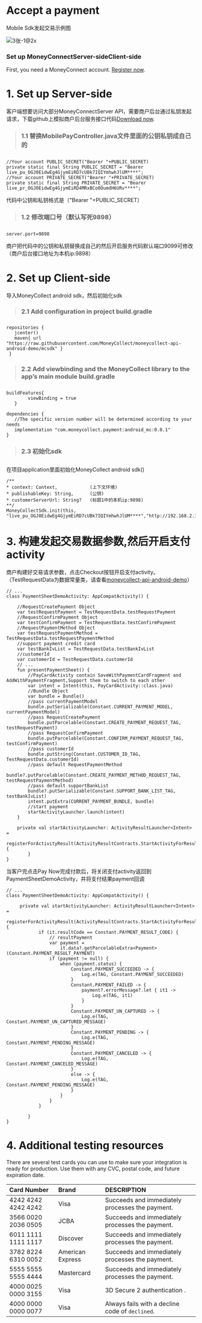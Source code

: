 # Accept a payment

Mobile Sdk发起交易示例图

![3张-1@2x](https://user-images.githubusercontent.com/92731686/141933450-8daa8efa-1648-4410-b0bf-97d6735d9da5.png)

### Set up MoneyConnectServer-sideClient-side

First, you need a MoneyConnect account. [Register now](https://portal.moneycollect.com/registerr).

**<h1>1. Set up Server-side</h1>**
客户端想要访问大部分MoneyConnectServer API，需要商户后台通过私钥发起请求，下载github上模拟商户后台服务接口代码[Download now](https://github.com/MoneyCollect/moneycollect-api-android-demo/tree/mcappserver).


> **<h3> 1.1 替换MobilePayController.java文件里面的公钥私钥成自己的<h3>**
```
//Your account PUBLIC_SECRET("Bearer "+PUBLIC_SECRET)
private static final String PUBLIC_SECRET = "Bearer live_pu_OGJ0EidwEg4GjymEiRD7cUBk7IQIYmhwhJlUM****";
//Your account PRIVATE_SECRET("Bearer "+PRIVATE_SECRET)
private static final String PRIVATE_SECRET = "Bearer live_pr_OGJ0EidwEg4GjymEiRD4MRxBCo0OumdH6URv****";
```
代码中公钥和私钥格式是（"Bearer "+PUBLIC_SECRET）

> **<h3> 1.2 修改端口号（默认写死9898）<h3>**
```
server.port=9898
```
商户把代码中的公钥和私钥替换成自己的然后开启服务代码默认端口9099可修改 （商户后台接口地址为本机ip:9898）

**<h1>2. Set up Client-side</h1>**

导入MoneyCollect android sdk，然后初始化sdk
> **<h3> 2.1 Add configuration in project build.gradle<h3>**
 ```
 repositories {
    jcenter()
    maven{ url "https://raw.githubusercontent.com/MoneyCollect/moneycollect-api-android-demo/mcsdk" }
  }
```
> **<h3> 2.2 Add viewbinding and the MoneyCollect library to the app’s main module build.gradle<h3>**

 ```
 buildFeatures{
         viewBinding = true
    }
 ```
 
 ```
 dependencies {
    //The specific version number will be determined according to your needs
    implementation "com.moneycollect.payment:android_mc:0.0.1"
 }
 ```

> **<h3> 2.3 初始化sdk<h3>**

在项目application里面初始化MoneyCollect android sdk()


```
/**
* context: Context,            (上下文环境)
* publishableKey: String,      (公钥)
* customerServerUrl: String?   (标题1中的本机ip:9898)
**/
MoneyCollectSdk.init(this, "live_pu_OGJ0EidwEg4GjymEiRD7cUBk7IQIYmhwhJlUM****","http://192.168.2.100:9898/")

 ```

**<h1>3. 构建发起交易数据参数,然后开启支付activity</h1>**
商户构建好交易请求参数，点击Checkout按钮开启支付activity。（TestRequestData为数据常量类，请查看[moneycollect-api-android-demo](https://github.com/MoneyCollect/moneycollect-api-android-demo)）

```
// ...
class PaymentSheetDemoActivity: AppCompatActivity() {

    //RequestCreatePayment Object
    var testRequestPayment = TestRequestData.testRequestPayment
    //RequestConfirmPayment Object
    var testConfirmPayment = TestRequestData.testConfirmPayment
    //RequestPaymentMethod Object
    var testRequestPaymentMethod = TestRequestData.testRequestPaymentMethod
    //support payment credit card
    var testBankIvList = TestRequestData.testBankIvList
    //customerId
    var customerId = TestRequestData.customerId
    // ...
    fun presentPaymentSheet() {
        //PayCardActivity contain SaveWithPaymentCardFragment and AddWithPaymentFragment,Support them to switch to each other
        var intent = Intent(this, PayCardActivity::class.java)
        //Bundle Object
        var bundle = Bundle()
        //pass currentPaymentModel
        bundle.putSerializable(Constant.CURRENT_PAYMENT_MODEL, currentPaymentModel)
        //pass RequestCreatePayment
        bundle.putParcelable(Constant.CREATE_PAYMENT_REQUEST_TAG, testRequestPayment)
        //pass RequestConfirmPayment
        bundle.putParcelable(Constant.CONFIRM_PAYMENT_REQUEST_TAG, testConfirmPayment)
        //pass customerId
        bundle.putString(Constant.CUSTOMER_ID_TAG, TestRequestData.customerId)
        //pass default RequestPaymentMethod
        bundle?.putParcelable(Constant.CREATE_PAYMENT_METHOD_REQUEST_TAG, testRequestPaymentMethod)
        //pass default supportBankList
        bundle?.putSerializable(Constant.SUPPORT_BANK_LIST_TAG, testBankIvList)
        intent.putExtra(CURRENT_PAYMENT_BUNDLE, bundle)
        //start payment
        startActivityLauncher.launch(intent)
    }

    private val startActivityLauncher: ActivityResultLauncher<Intent> =
        registerForActivityResult(ActivityResultContracts.StartActivityForResult()) {
        }
}
```


当客户完点击Pay Now完成付款后，将关闭支付activity返回到PaymentSheetDemoActivity，并将支付结果payment回调
```
// ...
class PaymentSheetDemoActivity: AppCompatActivity() {

     private val startActivityLauncher: ActivityResultLauncher<Intent> =
        registerForActivityResult(ActivityResultContracts.StartActivityForResult()) {
            if (it.resultCode == Constant.PAYMENT_RESULT_CODE) {
                // resultPayment
                var payment =
                    it.data?.getParcelableExtra<Payment>(Constant.PAYMENT_RESULT_PAYMENT)
                if (payment != null) {
                    when (payment.status) {
                        Constant.PAYMENT_SUCCEEDED -> {
                            Log.e(TAG, Constant.PAYMENT_SUCCEEDED)
                        }
                        Constant.PAYMENT_FAILED -> {
                            payment?.errorMessage?.let { it1 ->
                                Log.e(TAG, it1)
                            }
                        }
                        Constant.PAYMENT_UN_CAPTURED -> {
                            Log.e(TAG, Constant.PAYMENT_UN_CAPTURED_MESSAGE)
                        }
                        Constant.PAYMENT_PENDING -> {
                            Log.e(TAG, Constant.PAYMENT_PENDING_MESSAGE)
                        }
                        Constant.PAYMENT_CANCELED -> {
                            Log.e(TAG, Constant.PAYMENT_CANCELED_MESSAGE)
                        }
                        else -> {
                            Log.e(TAG, Constant.PAYMENT_PENDING_MESSAGE)
                        }
                    }
                }
            }

        }
}
```


**<h1>4. Additional testing resources</h1>**
There are several test cards you can use to make sure your integration is ready for production. Use them with any CVC, postal code, and future expiration date.

|  Card Number| Brand  |DESCRIPTION          |
| :------------- | :------------- | :-------------- |
| 4242 4242 4242 4242    | Visa            | Succeeds and immediately processes the payment. |
| 3566 0020 2036 0505    | JCBA            | Succeeds and immediately processes the payment. |
| 6011 1111 1111 1117    | Discover        | Succeeds and immediately processes the payment. |
| 3782 8224 6310 0052    | American Express| Succeeds and immediately processes the payment. |
| 5555 5555 5555 4444    | Mastercard      | Succeeds and immediately processes the payment. |
| 4000 0025 0000 3155    | Visa            | 3D Secure 2 authentication . |
| 4000 0000 0000 0077    | Visa            | Always fails with a decline code of `declined`. |
